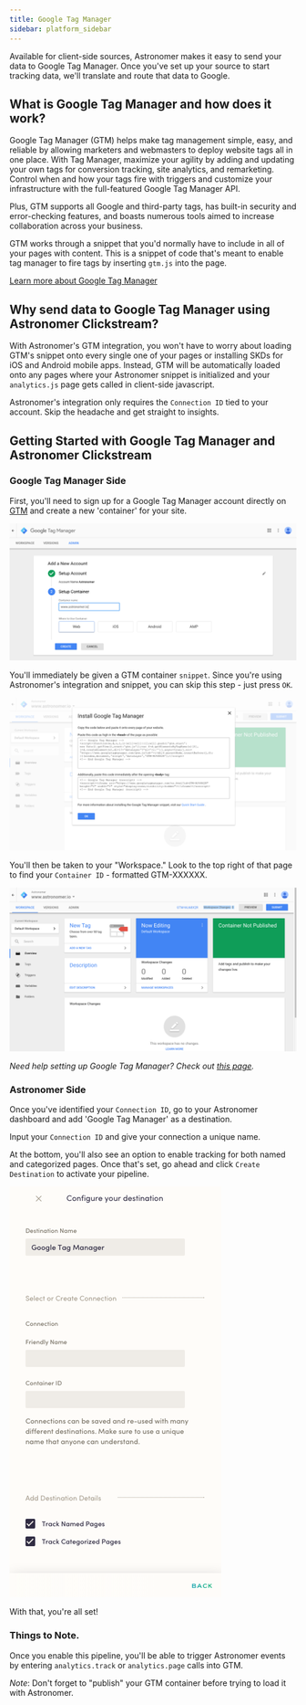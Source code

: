 ```yaml
---
title: Google Tag Manager
sidebar: platform_sidebar
---
```


Available for client-side sources, Astronomer makes it easy to send your data to Google Tag Manager. Once you've set up your source to start tracking data, we'll translate and route that data to Google.

## What is Google Tag Manager and how does it work?

Google Tag Manager (GTM) helps make tag management simple, easy, and reliable by allowing marketers and webmasters to deploy website tags all in one place. With Tag Manager, maximize your agility by adding and updating your own tags for conversion tracking, site analytics, and remarketing. Control when and how your tags fire with triggers and customize your infrastructure with the full-featured Google Tag Manager API. 

Plus, GTM supports all Google and third-party tags, has built-in security and error-checking features, and boasts numerous tools aimed to increase collaboration across your business. 

GTM works through a snippet that you'd normally have to include in all of your pages with content. This is a snippet of code that's meant to enable tag manager to fire tags by inserting `gtm.js` into the page.

[Learn more about Google Tag Manager](https://www.google.com/analytics/tag-manager/)

## Why send data to Google Tag Manager using Astronomer Clickstream?

With Astronomer's GTM integration, you won't have to worry about loading GTM's snippet onto every single one of your pages or installing SKDs for iOS and Android mobile apps. Instead, GTM will be automatically loaded onto any pages where your Astronomer snippet is initialized and your `analytics.js` page gets called in client-side javascript. 

Astronomer's integration only requires the `Connection ID` tied to your account. Skip the headache and get straight to insights. 


## Getting Started with Google Tag Manager and Astronomer Clickstream

### Google Tag Manager Side 

First, you'll need to sign up for a Google Tag Manager account directly on [GTM](https://www.google.com/analytics/tag-manager/) and create a new 'container' for your site. 

![google-tagmanager1](../../../images/google-tagmanager1.png)

You'll immediately be given a GTM container `snippet`. Since you're using Astronomer's integration and snippet, you can skip this step - just press `OK`. 

![google-tagmanager2](../../../images/google-tagmanager2.png)


You'll then be taken to your "Workspace." Look to the top right of that page to find your `Container ID` - formatted GTM-XXXXXX.

![google-tagmanager3](../../../images/google-tagmanager3.png)

*Need help setting up Google Tag Manager? Check out [this page](https://support.google.com/tagmanager/answer/6103696?hl=en).*

### Astronomer Side 

Once you've identified your `Connection ID`, go to your Astronomer dashboard and add 'Google Tag Manager' as a destination. 

Input your `Connection ID` and give your connection a unique name. 

At the bottom, you'll also see an option to enable tracking for both named and categorized pages. Once that's set, go ahead and click `Create Destination` to activate your pipeline. 

![google-tagmanager4](../../../images/google-tagmanager4.png)

With that, you're all set!

### Things to Note. 

Once you enable this pipeline, you'll be able to trigger Astronomer events by entering `analytics.track` or `analytics.page` calls into GTM. 

*Note*: Don't forget to "publish" your GTM container before trying to load it with Astronomer. 

